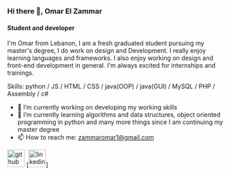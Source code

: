 ### Hi there 👋, Omar El Zammar
#### Student and developer
I'm Omar from Lebanon, I am a fresh graduated student pursuing my master's degree, I do work on design and Development. I really enjoy learning languages and frameworks. I also enjoy working on design and front-end development in general. I'm always excited for internships and trainings.

Skills: python / JS / HTML / CSS / java(OOP) / java(GUI) / MySQL / PHP / Assembly / c#

- 🔭 I’m currently working on developing my working skills  
- 🌱 I’m currently learning algorithms and data structures, object oriented programming in python and many more things since I am continuing my master degree 
- 📫 How to reach me:  zammaromar1@gmail.com 


[<img src='https://cdn.jsdelivr.net/npm/simple-icons@3.0.1/icons/github.svg' alt='github' height='40'>](https://github.com/omar1z)  [<img src='https://cdn.jsdelivr.net/npm/simple-icons@3.0.1/icons/linkedin.svg' alt='linkedin' height='40'>]


